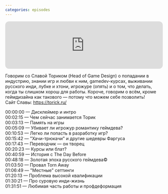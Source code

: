 ```yaml
---
categories: episodes
---
```


<iframe style="border-radius:12px" src="https://open.spotify.com/embed/episode/6Z4ZXswmXD5LsmUXQdeUyh?utm_source=generator" width="100%" height="152" frameBorder="0" allowfullscreen="" allow="autoplay; clipboard-write; encrypted-media; fullscreen; picture-in-picture" loading="lazy"></iframe>

Говорим со Славой Ториком (Head of Game Design) о попадании в индустрию, знании игр и любви к ним, gamedev-курсах, выживании русского инди, лубке и хтони, игрожуре (опять) и о том, что делать, когда ты слишком хорош для работы. Короче, говорим о всём, кроме геймдизайна как такового — потому что можем себе позволить!\
Сайт Славы: https://torick.ru/

00:00:00 — Дисклеймер и интро\
00:02:15 — Чем сейчас занимается Торик\
00:03:13 — Память на игры\
00:05:09 — Убивает ли игрожур романтику геймдева?\
00:10:53 — Легко ли попасть в разработку игр?\
00:15:42 — "Хачи-трюкачи" и другие шедевры Фаргуса\
00:17:43 — Переводчик — он творец\
00:20:23 — Курсы или блат?\
00:40:59 — История с The Day Before\
00:48:18 — Золотая эпоха русского геймдева©\
01:03:50 — Провал Torn Away\
01:06:49 — "Местные" сеттинги\
01:20:13 — Проблема высокой квалификации\
01:30:21 — Про суровую инди-жизнь\
01:31:51 — Любимая часть работы и профдеформация